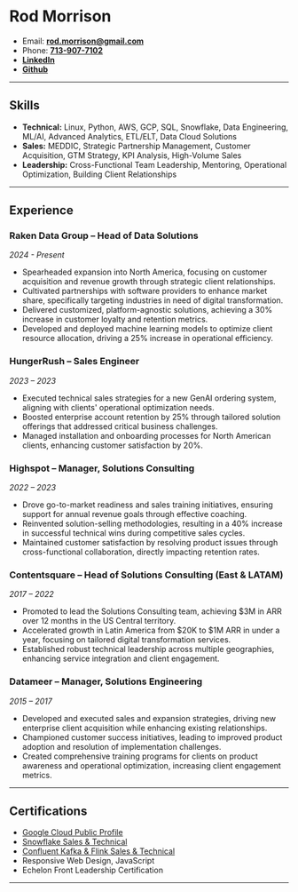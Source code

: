 # Rod Morrison

* Email: [**rod.morrison@gmail.com**](mailto:rod.morrison@gmail.com)  
* Phone: [**713-907-7102**](tel:7139077102)  
* [**LinkedIn**](https://www.linkedin.com/in/rmorrison/)  
* [**Github**](https://github.com/Mojoryson)  

---

## Skills

- **Technical:** Linux, Python, AWS, GCP, SQL, Snowflake, Data Engineering, ML/AI, Advanced Analytics, ETL/ELT, Data Cloud Solutions  
- **Sales:** MEDDIC, Strategic Partnership Management, Customer Acquisition, GTM Strategy, KPI Analysis, High-Volume Sales  
- **Leadership:** Cross-Functional Team Leadership, Mentoring, Operational Optimization, Building Client Relationships  

---

## Experience

### Raken Data Group – Head of Data Solutions  
*2024 - Present*  
- Spearheaded expansion into North America, focusing on customer acquisition and revenue growth through strategic client relationships.  
- Cultivated partnerships with software providers to enhance market share, specifically targeting industries in need of digital transformation.  
- Delivered customized, platform-agnostic solutions, achieving a 30% increase in customer loyalty and retention metrics.  
- Developed and deployed machine learning models to optimize client resource allocation, driving a 25% increase in operational efficiency.  

### HungerRush – Sales Engineer  
*2023 – 2023*  
- Executed technical sales strategies for a new GenAI ordering system, aligning with clients' operational optimization needs.  
- Boosted enterprise account retention by 25% through tailored solution offerings that addressed critical business challenges.  
- Managed installation and onboarding processes for North American clients, enhancing customer satisfaction by 20%.  

### Highspot – Manager, Solutions Consulting  
*2022 – 2023*  
- Drove go-to-market readiness and sales training initiatives, ensuring support for annual revenue goals through effective coaching.  
- Reinvented solution-selling methodologies, resulting in a 40% increase in successful technical wins during competitive sales cycles.  
- Maintained customer satisfaction by resolving product issues through cross-functional collaboration, directly impacting retention rates.  

### Contentsquare – Head of Solutions Consulting (East & LATAM)  
*2017 – 2022*  
- Promoted to lead the Solutions Consulting team, achieving $3M in ARR over 12 months in the US Central territory.  
- Accelerated growth in Latin America from $20K to $1M ARR in under a year, focusing on tailored digital transformation services.  
- Established robust technical leadership across multiple geographies, enhancing service integration and client engagement.  

### Datameer – Manager, Solutions Engineering  
*2015 – 2017*  
- Developed and executed sales and expansion strategies, driving new enterprise client acquisition while enhancing existing relationships.  
- Championed customer success initiatives, leading to improved product adoption and resolution of implementation challenges.  
- Created comprehensive training programs for clients on product awareness and operational optimization, increasing client engagement metrics.  

---

## Certifications  
- [Google Cloud Public Profile](https://partner.cloudskillsboost.google/public_profiles/4e087ef0-ed5c-48b5-b763-8e5ade38459e)  
- [Snowflake Sales & Technical](https://certificates.confluent.io/profile/shaded5458/wallet)  
- [Confluent Kafka & Flink Sales & Technical](https://certificates.confluent.io/profile/shaded5458/wallet)  
- Responsive Web Design, JavaScript  
- Echelon Front Leadership Certification  

---

